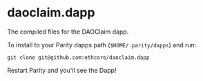 # daoclaim.dapp
The compiled files for the DAOClaim dapp.

To install to your Parity dapps path (`$HOME/.parity/dapps`) and run:

```
git clone git@github.com:ethcore/daoclaim.dapp
```

Restart Parity and you'll see the Dapp!


